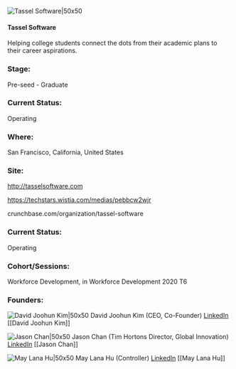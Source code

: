

![Tassel Software|50x50](https://apimg.techstars.com/connect/images/image_files/5f92838344e082334d0000c1/original/Tassel_Logo.jpg)

#### Tassel Software
Helping college students connect the dots from their academic plans to their career aspirations.

### Stage: 
Pre-seed - Graduate 

### Current Status: 
Operating

### Where:
San Francisco, California, United States

### Site:
http://tasselsoftware.com

https://techstars.wistia.com/medias/pebbcw2wjr

crunchbase.com/organization/tassel-software

### Current Status: 
Operating

### Cohort/Sessions: 
Workforce Development, in Workforce Development 2020 T6

### Founders: 

![David Joohun Kim|50x50](https://apimg.techstars.com/connect/images/image_files/6297b522a9915700080691cc/original/NilsDecker_20211001_DSC9994.ARW-0024_0.29x.jpg) David Joohun Kim (CEO, Co-Founder) [LinkedIn](https://linkedin.com/in/davidjoohunkim) [[David Joohun Kim]]

![Jason Chan|50x50](https://apimg.techstars.com/connect/images/image_files/601d97de8fe60f000715ad52/original/1516234947783.jpg) Jason Chan (Tim Hortons Director, Global Innovation) [LinkedIn](https://linkedin.com/in/jason-chan-523458) [[Jason Chan]]

![May Lana Hu|50x50](https://apimg.techstars.com/connect/images/image_files/5f934c1a44e082334d0000d9/original/photo_may.jpg) May Lana Hu (Controller) [LinkedIn](https://linkedin.com/in/may-lana-hu-83948523) [[May Lana Hu]]


